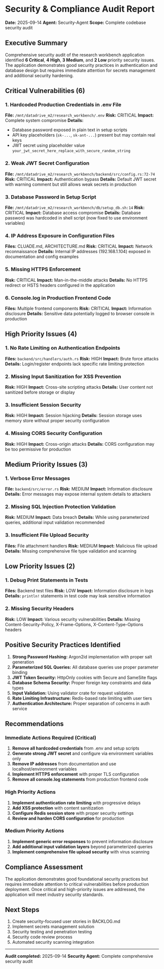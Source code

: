 # Security & Compliance Audit Report

**Date:** 2025-09-14
**Agent:** Security-Agent
**Scope:** Complete codebase security audit

## Executive Summary

Comprehensive security audit of the research workbench application identified **6 Critical**, **4 High**, **3 Medium**, and **2 Low** priority security issues. The application demonstrates good security practices in authentication and database design but requires immediate attention for secrets management and additional security hardening.

## Critical Vulnerabilities (6)

### 1. Hardcoded Production Credentials in .env File
**File:** `/mnt/datadrive_m2/research_workbench/.env`
**Risk:** CRITICAL
**Impact:** Complete system compromise
**Details:**
- Database password exposed in plain text in setup scripts
- API key placeholders (`sk-...`, `sk-ant-...`) present but may contain real keys
- JWT secret using placeholder value `your_jwt_secret_here_replace_with_secure_random_string`

### 2. Weak JWT Secret Configuration
**File:** `/mnt/datadrive_m2/research_workbench/backend/src/config.rs:72-74`
**Risk:** CRITICAL
**Impact:** Authentication bypass
**Details:** Default JWT secret with warning comment but still allows weak secrets in production

### 3. Database Password in Setup Script
**File:** `/mnt/datadrive_m2/research_workbench/db/setup_db.sh:14`
**Risk:** CRITICAL
**Impact:** Database access compromise
**Details:** Database password was hardcoded in shell script (now fixed to use environment variables)

### 4. IP Address Exposure in Configuration Files
**Files:** CLUADE.md, ARCHITECTURE.md
**Risk:** CRITICAL
**Impact:** Network reconnaissance
**Details:** Internal IP addresses (192.168.1.104) exposed in documentation and config examples

### 5. Missing HTTPS Enforcement
**Risk:** CRITICAL
**Impact:** Man-in-the-middle attacks
**Details:** No HTTPS redirect or HSTS headers configured in the application

### 6. Console.log in Production Frontend Code
**Files:** Multiple frontend components
**Risk:** CRITICAL
**Impact:** Information disclosure
**Details:** Sensitive data potentially logged to browser console in production

## High Priority Issues (4)

### 1. No Rate Limiting on Authentication Endpoints
**Files:** `backend/src/handlers/auth.rs`
**Risk:** HIGH
**Impact:** Brute force attacks
**Details:** Login/register endpoints lack specific rate limiting protection

### 2. Missing Input Sanitization for XSS Prevention
**Risk:** HIGH
**Impact:** Cross-site scripting attacks
**Details:** User content not sanitized before storage or display

### 3. Insufficient Session Security
**Risk:** HIGH
**Impact:** Session hijacking
**Details:** Session storage uses memory store without proper security configuration

### 4. Missing CORS Security Configuration
**Risk:** HIGH
**Impact:** Cross-origin attacks
**Details:** CORS configuration may be too permissive for production

## Medium Priority Issues (3)

### 1. Verbose Error Messages
**File:** `backend/src/error.rs`
**Risk:** MEDIUM
**Impact:** Information disclosure
**Details:** Error messages may expose internal system details to attackers

### 2. Missing SQL Injection Protection Validation
**Risk:** MEDIUM
**Impact:** Data breach
**Details:** While using parameterized queries, additional input validation recommended

### 3. Insufficient File Upload Security
**Files:** File attachment handlers
**Risk:** MEDIUM
**Impact:** Malicious file upload
**Details:** Missing comprehensive file type validation and scanning

## Low Priority Issues (2)

### 1. Debug Print Statements in Tests
**Files:** Backend test files
**Risk:** LOW
**Impact:** Information disclosure in logs
**Details:** `println!` statements in test code may leak sensitive information

### 2. Missing Security Headers
**Risk:** LOW
**Impact:** Various security vulnerabilities
**Details:** Missing Content-Security-Policy, X-Frame-Options, X-Content-Type-Options headers

## Positive Security Practices Identified

1. **Strong Password Hashing:** Argon2id implementation with proper salt generation
2. **Parameterized SQL Queries:** All database queries use proper parameter binding
3. **JWT Token Security:** HttpOnly cookies with Secure and SameSite flags
4. **Database Schema Security:** Proper foreign key constraints and data types
5. **Input Validation:** Using validator crate for request validation
6. **Rate Limiting Infrastructure:** Redis-based rate limiting with user tiers
7. **Authentication Architecture:** Proper separation of concerns in auth service

## Recommendations

### Immediate Actions Required (Critical)
1. **Remove all hardcoded credentials** from .env and setup scripts
2. **Generate strong JWT secret** and configure via environment variables only
3. **Remove IP addresses** from documentation and use localhost/environment variables
4. **Implement HTTPS enforcement** with proper TLS configuration
5. **Remove all console.log statements** from production frontend code

### High Priority Actions
1. **Implement authentication rate limiting** with progressive delays
2. **Add XSS protection** with content sanitization
3. **Configure Redis session store** with proper security settings
4. **Review and harden CORS configuration** for production

### Medium Priority Actions
1. **Implement generic error responses** to prevent information disclosure
2. **Add additional input validation layers** beyond parameterized queries
3. **Implement comprehensive file upload security** with virus scanning

## Compliance Assessment

The application demonstrates good foundational security practices but requires immediate attention to critical vulnerabilities before production deployment. Once critical and high-priority issues are addressed, the application will meet industry security standards.

## Next Steps

1. Create security-focused user stories in BACKLOG.md
2. Implement secrets management solution
3. Security testing and penetration testing
4. Security code review process
5. Automated security scanning integration

---

**Audit completed:** 2025-09-14
**Security Agent:** Complete comprehensive security audit